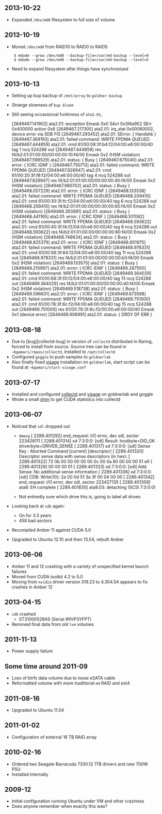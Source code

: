 ## 2013-10-22
 * Expanded `/dev/md0` filesystem to full size of volume
 
## 2013-10-19

 * Moved `/dev/md0` from RAID10 to RAID0 to RAID5

        $ mdadm --grow /dev/md0 --backup-file=/var/md-backup --level=0
        $ mdadm --grow /dev/md0 --backup-file=/var/md-backup --level=5

 * Need to expand filesystem after things have synchronized

## 2013-10-13

 * Setting up bup backup of `/mnt/array` to `goldner-backup`
 * Strange slowness of `bup bloom`
 * Still seeing occassional funkiness of `ata2.01`,

      [2649467.141902] ata2.01: exception Emask 0x0 SAct 0x3f4a952 SErr 0x400000 action 0x6
      [2649467.217305] ata2.01: irq_stat 0x00060002, device error via SDB FIS
      [2649467.293452] ata2.01: SError: { Handshk }
      [2649467.369193] ata2.01: failed command: WRITE FPDMA QUEUED
      [2649467.444859] ata2.01: cmd 61/00:08:3f:b4:f2/04:00:e6:00:00/40 tag 1 ncq 524288 out
      [2649467.444859]          res f4/b2:01:01:00:00/00:00:00:10:f4/00 Emask 0x2 (HSM violation)
      [2649467.598529] ata2.01: status: { Busy }
      [2649467.675040] ata2.01: error: { ICRC IDNF }
      [2649467.750713] ata2.01: failed command: WRITE FPDMA QUEUED
      [2649467.826947] ata2.01: cmd 61/00:20:3f:f8:f2/04:00:e6:00:00/40 tag 4 ncq 524288 out
      [2649467.826947]          res f4/b2:01:01:00:00/00:00:00:40:f4/00 Emask 0x2 (HSM violation)
      [2649467.980702] ata2.01: status: { Busy }
      [2649468.057229] ata2.01: error: { ICRC IDNF }
      [2649468.133538] ata2.01: failed command: WRITE FPDMA QUEUED
      [2649468.209410] ata2.01: cmd 61/00:30:3f:fc:f2/04:00:e6:00:00/40 tag 6 ncq 524288 out
      [2649468.209410]          res f4/b2:01:01:00:00/00:00:00:60:f4/00 Emask 0x2 (HSM violation)
      [2649468.363981] ata2.01: status: { Busy }
      [2649468.441165] ata2.01: error: { ICRC IDNF }
      [2649468.517062] ata2.01: failed command: WRITE FPDMA QUEUED
      [2649468.593622] ata2.01: cmd 61/00:40:3f:f4:f2/04:00:e6:00:00/40 tag 8 ncq 524288 out
      [2649468.593622]          res f4/b2:01:01:00:00/00:00:00:80:f4/00 Emask 0x2 (HSM violation)
      [2649468.748634] ata2.01: status: { Busy }
      [2649468.825379] ata2.01: error: { ICRC IDNF }
      [2649468.901975] ata2.01: failed command: WRITE FPDMA QUEUED
      [2649468.978331] ata2.01: cmd 61/00:58:3f:64:f2/04:00:e6:00:00/40 tag 11 ncq 524288 out
      [2649468.978331]          res f4/b2:01:01:00:00/00:00:00:b0:f4/00 Emask 0x2 (HSM violation)
      [2649469.133575] ata2.01: status: { Busy }
      [2649469.210987] ata2.01: error: { ICRC IDNF }
      [2649469.287550] ata2.01: failed command: WRITE FPDMA QUEUED
      [2649469.364029] ata2.01: cmd 61/00:68:3f:f0:f2/04:00:e6:00:00/40 tag 13 ncq 524288 out
      [2649469.364029]          res f4/b2:01:01:00:00/00:00:00:d0:f4/00 Emask 0x2 (HSM violation)
      [2649469.518738] ata2.01: status: { Busy }
      [2649469.596631] ata2.01: error: { ICRC IDNF }
      [2649469.673598] ata2.01: failed command: WRITE FPDMA QUEUED
      [2649469.751000] ata2.01: cmd 61/00:78:3f:6c:f2/04:00:e6:00:00/40 tag 15 ncq 524288 out
      [2649469.751000]          res 61/00:78:3f:6c:f2/00:00:e6:00:00/40 Emask 0x1 (device error)
      [2649469.906991] ata2.01: status: { DRDY DF ERR }


## 2013-08-18

 * Due to [bug][collectd-bug] in version of `collectd` distributed in Raring, forced to install from source.
   Source tree can be found in `~bgamari/repos/collectd`, installed to `/opt/collectd`
 * Configured `goggle` to push samples to `goldnerlab`
 * Also finally fixed [visage][] installation on `goldnerlab`, start script can be found at `~bgamari/start-visage.conf`

## 2013-07-17

 * Installed and configured [collectd][] and [visage][] on goldnerlab and goggle
 * Wrote a small [shim][collectd-cuda] to get CUDA statistics into collectd

[collectd]: http://www.collectd.org/
[visage]: https://collectd.org/wiki/index.php/Visage
[collectd-cuda]: https://github.com/bgamari/cuda-collectd

## 2013-06-07
 
 * Noticed that `sdl` dropped out
   * `dmesg`
        [ 2289.401292] end_request: I/O error, dev sdl, sector 223426111
        [ 2289.401314] sd 7:3:0:0: [sdl]  Result: hostbyte=DID_OK driverbyte=DRIVER_SENSE
        [ 2289.401317] sd 7:3:0:0: [sdl]  Sense Key : Aborted Command [current] [descriptor]
        [ 2289.401320] Descriptor sense data with sense descriptors (in hex):
        [ 2289.401322]         72 0b 00 00 00 00 00 0c 00 0a 80 00 00 00 51 e0 
        [ 2289.401329]         00 00 00 01 
        [ 2289.401333] sd 7:3:0:0: [sdl]  Add. Sense: No additional sense information
        [ 2289.401336] sd 7:3:0:0: [sdl] CDB: Write(10): 2a 00 0d 51 3a 3f 00 04 00 00
        [ 2289.401342] end_request: I/O error, dev sdl, sector 223427135
        [ 2289.401359] ata8: EH complete
        [ 2289.401830] ata8.03: detaching (SCSI 7:3:0:0)

   * Not entiredly sure which drive this is, going to label all drives
 * Looking back at `sdb` again:
   * On for 3.3 years
   * 458 bad sectors

 * Recompiled Amber 11 against CUDA 5.0
 * Upgraded to Ubuntu 12.10 and then 13.04, rebuilt Amber

## 2013-06-06

 * Amber 11 and 12 crashing with a variety of unspecified kernel launch
   failures
 * Moved from CUDA toolkit 4.2 to 5.0
 * Moving from `nvidia` driver version 319.23 to 4.304.54 appears to fix crashes
   in Amber 12
   
## 2013-04-15 

 * `sdb` crashed
   * ST31000528AS (Serial #9VP3YFPT)
 * Removed final data from old `lvm` volumes

## 2011-11-13

 * Power supply failure

## Some time around 2011-09

 * Loss of btrfs data volume due to loose eSATA cable
 * Reformatted volume with more traditional `md` RAID and ext4

## 2011-08-16

 * Upgraded to Ubuntu 11.04

## 2011-01-02

 * Configuration of external 16 TB RAID array

## 2010-02-16

 * Ordered two Seagate Barracuda 7200.12 1TB drivers and new 700W PSU
 * Installed internally

## 2009-12

 * Initial configuration running Ubuntu under VM and other craziness
 * Does anyone remember when exactly this was?

